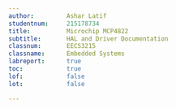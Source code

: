 ```yaml
---
author:         Ashar Latif
studentnum:     215178734
title: 			Microchip MCP4822 
subtitle: 		HAL and Driver Documentation
classnum: 		EECS3215
classname:      Embedded Systems
labreport:		true
toc:	        true
lof:            false
lot:            false

---
```


